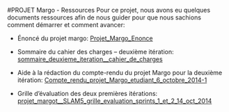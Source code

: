 #PROJET Margo - Ressources
Pour ce projet, nous avons eu quelques documents ressources afin de nous guider pour que nous sachions comment démarrer et comment avancer:

- Énoncé du projet margo: 
[Projet_Margo_Enonce](https://drive.google.com/open?id=14xuSuu-9GZU-LW6EjuNrBbcI9ntucd7VMQutG35ok9I&authuser=0)

- Sommaire du cahier des charges – deuxième itération:
[sommaire_deuxieme_iteration__cahier_de_charges](https://drive.google.com/open?id=1KgZrnIzl3saSQMzflt2a8Qjso9CJkNg6JBv5c79GWxs&authuser=0)

- Aide à la rédaction du compte-rendu du projet Margo pour la deuxième itération: 
[Compte_rendu_projet_Margo_etudiant_6_octobre_2014-1](https://drive.google.com/open?id=12O-pEcS_E_2_Gsr4GTLvn8diEMwVmZB2wwIMZQXevIQ&authuser=0)

- Grille d’évaluation des deux premières itérations:
[projet_margot__SLAM5_grille_evaluation_sprints_1_et_2_14_oct_2014](https://drive.google.com/open?id=0BxsdNywXiGpKSENjcVRzdDI3VlE&authuser=0)

 